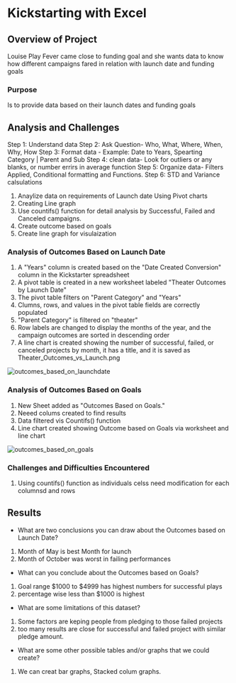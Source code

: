 # Kickstarting with Excel

## Overview of Project
Louise Play Fever came close to funding goal and she wants data to know how different campaigns fared in relation with launch date and funding goals

### Purpose
Is to provide data based on their launch dates and funding goals

## Analysis and Challenges
Step 1: Understand data
Step 2: Ask Question- Who, What, Where, When, Why, How
Step 3: Format data - Example: Date to Years, Spearting Category | Parent and Sub 
Step 4: clean data- Look for outliers or any blanks, or number errirs in average function
Step 5: Organize data- Filters Applied, Conditional formatting  and Functions.
Step 6: STD and Variance calsulations

1. Anaylize data on requirements of Launch date Using Pivot charts
2. Creating Line graph
3. Use countifs() function for detail analysis by Successful, Failed and Canceled campaigns.
4. Create outcome based on goals
5. Create line graph for visulaization


### Analysis of Outcomes Based on Launch Date
1. A "Years" column is created based on the "Date Created Conversion" column in the Kickstarter spreadsheet 
2. A pivot table is created in a new worksheet labeled "Theater Outcomes by Launch Date"
3. The pivot table filters on "Parent Category" and "Years"
4. Clumns, rows, and values in the pivot table fields are correctly populated
5. "Parent Category" is filtered on "theater" 
6. Row labels are changed to display the months of the year, and the campaign outcomes are sorted in descending order
7. A line chart is created showing the number of successful, failed, or canceled projects by month, it has a title, and it is saved as Theater_Outcomes_vs_Launch.png

![outcomes_based_on_launchdate](".."/Theater_Outcomes_vs_Launch.png)

### Analysis of Outcomes Based on Goals
1. New Sheet added as "Outcomes Based on Goals."
2. Neeed colums created to find results
3. Data filtered vis Countifs() function
4. Line chart created showing Outcome based on Goals  via worksheet and line chart

![outcomes_based_on_goals](kickstarter_analysis/resources/Outcomes_vs_Goals.png)

### Challenges and Difficulties Encountered
 1. Using countifs() function as individuals celss need modification for each columnsd and rows

## Results

- What are two conclusions you can draw about the Outcomes based on Launch Date?
1. Month of May is best Month for launch
2. Month of October was worst in failing performances

- What can you conclude about the Outcomes based on Goals?
1. Goal range $1000 to $4999 has highest numbers for successful plays
2. percentage wise less than $1000 is highest

- What are some limitations of this dataset?
1. Some factors are keping people from pledging to those failed projects
2. too many results are close for successful and failed project with similar pledge amount.

- What are some other possible tables and/or graphs that we could create?
1. We can creat bar graphs, Stacked colum graphs.
